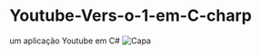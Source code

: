 # Youtube-Vers-o-1-em-C-charp
um aplicação Youtube em C# 
![Capa](https://github.com/joeldevportugal/Youtube-Vers-o-1-em-C-charp/assets/135770029/df2b8051-ebb0-4c7a-acb3-26d721a96ea6)
